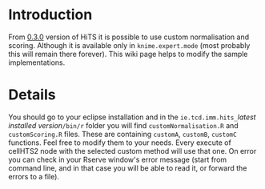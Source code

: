 # Introduction #

From [0.3.0](Changelog#Changes_from_0.2.0_to_0.3.0.md) version of HiTS it is possible to use custom normalisation and scoring. Although it is available only in `knime.expert.mode` (most probably this will remain there forever). This wiki page helps to modify the sample implementations.

# Details #

You should go to your eclipse installation and in the `ie.tcd.imm.hits_`_latest installed version_`/bin/r` folder you will find `customNormalisation.R` and `customScoring.R` files. These are containing `customA`, `customB`, `customC` functions. Feel free to modify them to your needs. Every execute of cellHTS2 node with the selected custom method will use that one. On error you can check in your Rserve window's error message (start from command line, and in that case you will be able to read it, or forward the errors to a file).